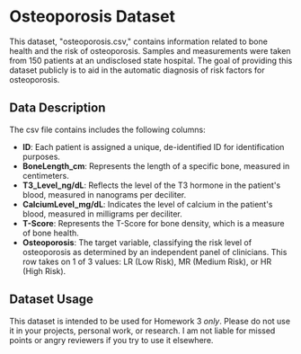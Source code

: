 # Osteoporosis Dataset

This dataset, "osteoporosis.csv," contains information related to bone health and the risk of osteoporosis. Samples and measurements were taken from 150 patients at an undisclosed state hospital. The goal of providing this dataset publicly is to aid in the 
automatic diagnosis of risk factors for osteoporosis. 

## Data Description 

The csv file contains includes the following columns:

- **ID**: Each patient is assigned a unique, de-identified ID for identification purposes.
- **BoneLength_cm**: Represents the length of a specific bone, measured in centimeters.
- **T3_Level_ng/dL**: Reflects the level of the T3 hormone in the patient's blood, measured in nanograms per deciliter.
- **CalciumLevel_mg/dL**: Indicates the level of calcium in the patient's blood, measured in milligrams per deciliter.
- **T-Score**: Represents the T-Score for bone density, which is a measure of bone health.
- **Osteoporosis**: The target variable, classifying the risk level of osteoporosis as determined by an independent panel of clinicians. This row takes on 1 of 3 values: LR (Low Risk), MR (Medium Risk), or HR (High Risk).

## Dataset Usage

This dataset is intended to be used for Homework 3 *only*. Please do not use it in your projects, personal work, or research. I am not liable for missed points or angry reviewers if you try to use it elsewhere.